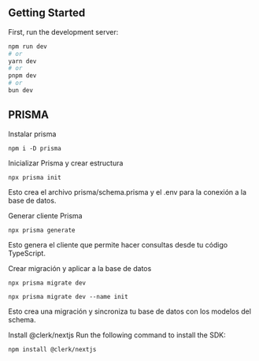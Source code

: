 ## Getting Started

First, run the development server:

```bash
npm run dev
# or
yarn dev
# or
pnpm dev
# or
bun dev
```

## PRISMA

Instalar prisma

```
npm i -D prisma
```

Inicializar Prisma y crear estructura

```
npx prisma init
```

Esto crea el archivo prisma/schema.prisma y el .env para la conexión a la base de datos.

Generar cliente Prisma

```
npx prisma generate
```

Esto genera el cliente que permite hacer consultas desde tu código TypeScript.

Crear migración y aplicar a la base de datos

```
npx prisma migrate dev

npx prisma migrate dev --name init
```

Esto crea una migración y sincroniza tu base de datos con los modelos del schema.

Install @clerk/nextjs Run the following command to install the SDK:

```
npm install @clerk/nextjs
```
